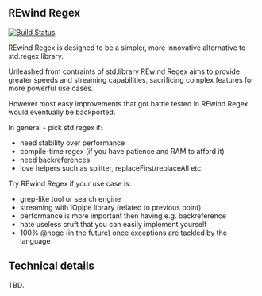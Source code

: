 ## REwind Regex
[![Build Status](https://travis-ci.org/DmitryOlshansky/rewind-regex.svg?branch=master)](https://travis-ci.org/DmitryOlshansky/rewind-regex)

REwind Regex is designed to be a simpler, more innovative alternative to std.regex library.

Unleashed from contraints of std.library REwind Regex aims to provide greater speeds and
streaming capabilities, sacrificing complex features for more powerful use cases.

However most easy improvements that got battle tested in REwind Regex would eventually be backported.

In general - pick std.regex if:
- need stability over performance
- compile-time regex (if you have patience and RAM to afford it)
- need backreferences
- love helpers such as splitter, replaceFirst/replaceAll etc.

Try REwind Regex if your use case is:
- grep-like tool or search engine
- streaming with IOpipe library (related to previous point)
- performance is more important then having e.g. backreference
- hate useless cruft that you can easily implement yourself
- 100% @nogc (in the future) once exceptions are tackled by the language

## Technical details

TBD.
